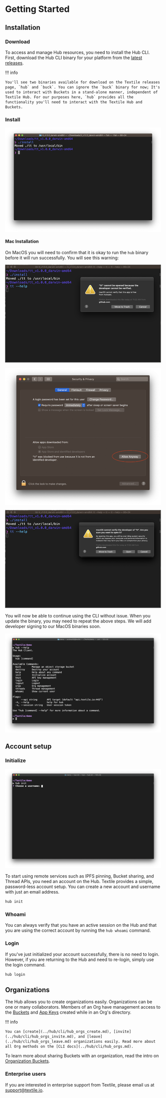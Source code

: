 # Getting Started

## Installation

### Download

To access and manage Hub resources, you need to install the Hub CLI. First, download the Hub CLI binary for your platform from the [latest releases](https://github.com/textileio/textile/releases/latest).

!!! info
  
    You'll see two binaries available for download on the Textile releases page, `hub` and `buck`. You can ignore the `buck` binary for now; It's used to interact with Buckets in a stand-alone manner, independent of Textile Hub. For our purposes here, `hub` provides all the functionality you'll need to interact with the Textile Hub and Buckets.

### Install

![Open the contents of the downloaded archive and run the `install` script. This should install the `hub` tool on your computer. You can verify with `hub --help`.](../images/install/install.png)

#### Mac Installation

On MacOS you will need to confirm that it is okay to run the `hub` binary before it will run successfully. You will see this warning:

![Select 'Cancel'](../images/install/install_warn.png)

![Go to 'System Settings' => 'General' where you will be able to click, 'Allow Anyway'](../images/install/install_allow.png)


![Run `hub --help` again and this time select, 'Open` when prompted.](../images/install/install_confirm.png)

You will now be able to continue using the CLI without issue. When you update the binary, you may need to repeat the above steps. We will add developer signing to our MacOS binaries soon.

![Successfully running `hub --help` to print out the command docs.](../images/hub-cli/hub_help.png)

## Account setup

### Initialize

![](../images/hub-cli/hub_init.png)

To start using remote services such as IPFS pinning, Bucket sharing, and Thread APIs, you need an account on the Hub. Textile provides a simple, password-less account setup. You can create a new account and username with just an email address.

```sh
hub init
```

### Whoami

You can always verify that you have an active session on the Hub and that you are using the correct account by running the `hub whoami` command.

### Login

If you've just initialized your account successfully, there is no need to login. However, if you are returning to the Hub and need to re-login, simply use the login command.

```sh
hub login
```

## Organizations

The Hub allows you to create organizations easily. Organizations can be one or many collaborators. Members of an Org have management access to the [Buckets](../hub/buckets.md) and [App Keys](../hub/app-apis.md#app-keys) created while in an Org's directory.

!!! info
  
    You can [create](../hub/cli/hub_orgs_create.md), [invite](../hub/cli/hub_orgs_invite.md), and [leave](../hub/cli/hub_orgs_leave.md) organizations easily. Read more about all Org methods on the [CLI docs](../hub/cli/hub_orgs.md).

To learn more about sharing Buckets with an organization, read the intro on [Organization Buckets](../hub/buckets.md#organization-buckets).

### Enterprise users

If you are interested in enterprise support from Textile, please email us at [support@textile.io](mailto:support@textile.io).
